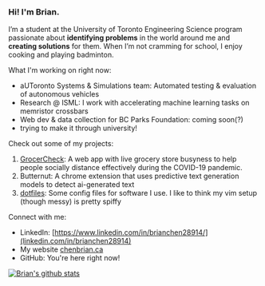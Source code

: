 ### Hi! I'm Brian.

I’m a student at the University of Toronto Engineering Science program passionate about **identifying problems** in the world around me and **creating solutions** for them. When I’m not cramming for school, I enjoy cooking and playing badminton.

What I'm working on right now: 
- aUToronto Systems & Simulations team: Automated testing & evaluation of autonomous vehicles
- Research @ ISML: I work with accelerating machine learning tasks on memristor crossbars
- Web dev & data collection for BC Parks Foundation: coming soon(?)
- trying to make it through university!

Check out some of my projects:
1. [GrocerCheck](https://grocercheck.ca): A web app with live grocery store busyness to help people socially distance effectively during the COVID-19 pandemic. 
2. Butternut: A chrome extension that uses predictive text generation models to detect ai-generated text
3. [dotfiles](https://github.com/ihasdapie/dotfiles): Some config files for software I use. I like to think my vim setup (though messy) is pretty spiffy

Connect with me:
- LinkedIn: [https://www.linkedin.com/in/brianchen28914/](linkedin.com/in/brianchen28914)
- My website [chenbrian.ca](https://chenbrian.ca)
- GitHub: You're here right now!

[![Brian's github stats](https://github-readme-stats.vercel.app/api?username=ihasdapie&count_private=true&show_icons=true&hide_rank=true)](https://github.com/anuraghazra/github-readme-stats)
